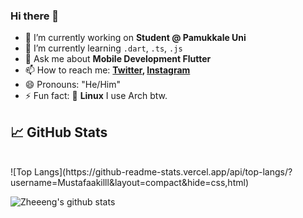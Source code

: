 ### Hi there 👋

- 🔭 I’m currently working on **Student @ Pamukkale Uni**
- 🌱 I’m currently learning `.dart`, `.ts`, `.js`
- 💬 Ask me about **Mobile Development Flutter**
- 📫 How to reach me: **[Twitter](https://twitter.com/mustafaakill), [Instagram](https://instagram.com/mustafaakilll)**
- 😄 Pronouns: "He/Him"
- ⚡ Fun fact: :penguin: **Linux** I use Arch btw.

## &#x1f4c8; GitHub Stats
<br/>
![Top Langs](https://github-readme-stats.vercel.app/api/top-langs/?username=Mustafaakilll&layout=compact&hide=css,html)

![Zheeeng's github stats](https://github-readme-stats.vercel.app/api?username=Mustafaakilll&count_private=true&show_icons=true&theme=onedark)
